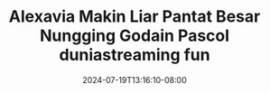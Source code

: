 --- 
title: "Alexavia Makin Liar Pantat Besar Nungging Godain Pascol  duniastreaming fun"
description: "    Alexavia Makin Liar Pantat Besar Nungging Godain Pascol  duniastreaming fun yandek   terbaru"
date: 2024-07-19T13:16:10-08:00
file_code: "aq09fjpc562h"
draft: false
cover: "2e32sk8vqhac72pg.jpg"
tags: ["Alexavia", "Makin", "Liar", "Pantat", "Besar", "Nungging", "Godain", "Pascol", "duniastreaming", "fun", "bokep-indo", "bokep-viral", "bokep-ig"]
length: 4596
fld_id: "1483247"
foldername: "Alexavia"
categories: ["Alexavia"]
views: 0
---